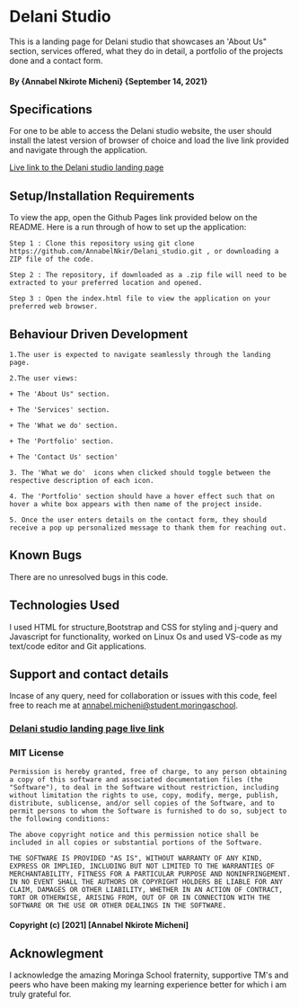 # Delani Studio

This is a landing page for Delani studio that showcases an 'About Us" section, services offered, what they do in detail, a portfolio of the projects done and a contact form.



#### By **{Annabel Nkirote Micheni}** **{September 14, 2021}**
## Specifications

For one to be able to access the Delani studio website, the user should install the latest version of browser of choice and load the live link provided and navigate through the application. 

<a href="https://annabelnkir.github.io/Delani_studio/">Live link to the Delani studio landing page</a>


## Setup/Installation Requirements

To view the app, open the Github Pages link provided below on the README. Here is a run through of how to set up the application:
```
Step 1 : Clone this repository using git clone https://github.com/AnnabelNkir/Delani_studio.git , or downloading a ZIP file of the code.

Step 2 : The repository, if downloaded as a .zip file will need to be extracted to your preferred location and opened.

Step 3 : Open the index.html file to view the application on your preferred web browser.
```



## Behaviour Driven Development
```
1.The user is expected to navigate seamlessly through the landing page.

2.The user views: 

+ The 'About Us" section.

+ The 'Services' section.

+ The 'What we do' section.

+ The 'Portfolio' section.

+ The 'Contact Us' section'

3. The 'What we do'  icons when clicked should toggle between the respective description of each icon. 

4. The 'Portfolio' section should have a hover effect such that on hover a white box appears with then name of the project inside. 

5. Once the user enters details on the contact form, they should receive a pop up personalized message to thank them for reaching out.
```

## Known Bugs
There are no unresolved bugs in this code.

## Technologies Used
I used HTML for structure,Bootstrap and CSS for styling and j-query and Javascript for functionality, worked on Linux Os and used VS-code as my text/code editor and Git applications.

## Support and contact details
Incase of any query, need for collaboration or issues with this code, feel free to reach me at annabel.micheni@student.moringaschool.

### <a href="https://annabelnkir.github.io/Delani_studio/">Delani studio landing page live link</a>

### MIT License
```
Permission is hereby granted, free of charge, to any person obtaining a copy of this software and associated documentation files (the "Software"), to deal in the Software without restriction, including without limitation the rights to use, copy, modify, merge, publish, distribute, sublicense, and/or sell copies of the Software, and to permit persons to whom the Software is furnished to do so, subject to the following conditions:

The above copyright notice and this permission notice shall be included in all copies or substantial portions of the Software.

THE SOFTWARE IS PROVIDED "AS IS", WITHOUT WARRANTY OF ANY KIND, EXPRESS OR IMPLIED, INCLUDING BUT NOT LIMITED TO THE WARRANTIES OF MERCHANTABILITY, FITNESS FOR A PARTICULAR PURPOSE AND NONINFRINGEMENT. IN NO EVENT SHALL THE AUTHORS OR COPYRIGHT HOLDERS BE LIABLE FOR ANY CLAIM, DAMAGES OR OTHER LIABILITY, WHETHER IN AN ACTION OF CONTRACT, TORT OR OTHERWISE, ARISING FROM, OUT OF OR IN CONNECTION WITH THE SOFTWARE OR THE USE OR OTHER DEALINGS IN THE SOFTWARE.
```
#### Copyright (c) [2021] [Annabel Nkirote Micheni] ####

## Acknowlegment
I acknowledge the amazing Moringa School fraternity, supportive TM's and peers who have been making my learning experience better for which i am truly grateful for.
